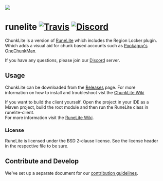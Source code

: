 ![](https://runelite.net/img/logo.png)
# runelite [![Travis](https://img.shields.io/travis/runelite/runelite.svg)](https://travis-ci.org/runelite/runelite) [![Discord](https://img.shields.io/discord/301497432909414422.svg)](https://discord.gg/mePCs8U)

ChunkLite is a version of [RuneLite](https://github.com/runelite/runelite) which includes the Region Locker plugin. Which adds a visual aid for chunk based accounts such as [Pookaguy's OneChunkMan](https://www.youtube.com/channel/UCWX9WjEHpy2LdNt2C8spCcg).

If you have any questions, please join our [Discord](https://discord.gg/cB5HvXQ) server.

## Usage

ChunkLite can be downloaded from the [Releases](https://github.com/Mutorials/runelite/releases) page. For more information on how to install and troubleshoot vist the [ChunkLite Wiki](https://github.com/Mutorials/runelite/wiki)

If you want to build the client yourself. Open the project in your IDE as a Maven project, build the root module and then run the RuneLite class in runelite-client.  
For more information visit the [RuneLite Wiki](https://github.com/runelite/runelite/wiki).

### License

RuneLite is licensed under the BSD 2-clause license. See the license header in the respective file to be sure.

## Contribute and Develop

We've set up a separate document for our [contribution guidelines](https://github.com/runelite/runelite/blob/master/.github/CONTRIBUTING.md).

